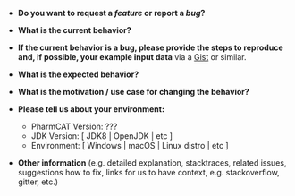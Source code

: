 <!--
This system is for bugs and feature requests. If you have general questions please contact pharmcat@pharmgkb.org

If you are providing VCF data, please make sure the data is annonymized.
-->

* **Do you want to request a *feature* or report a *bug*?**



* **What is the current behavior?**



* **If the current behavior is a bug, please provide the steps to reproduce and, if possible, your example input data** via a [Gist](https://gist.github.com) or similar.



* **What is the expected behavior?**



* **What is the motivation / use case for changing the behavior?**



* **Please tell us about your environment:**
  
  - PharmCAT Version: ???
  - JDK Version: [ JDK8 | OpenJDK | etc ]
  - Environment: [ Windows | macOS | Linux distro | etc ]


* **Other information** (e.g. detailed explanation, stacktraces, related issues, suggestions how to fix, links for us to have context, e.g. stackoverflow, gitter, etc.)
